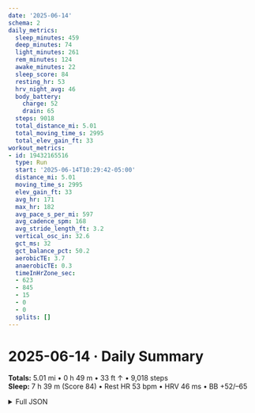 ```yaml
---
date: '2025-06-14'
schema: 2
daily_metrics:
  sleep_minutes: 459
  deep_minutes: 74
  light_minutes: 261
  rem_minutes: 124
  awake_minutes: 22
  sleep_score: 84
  resting_hr: 53
  hrv_night_avg: 46
  body_battery:
    charge: 52
    drain: 65
  steps: 9018
  total_distance_mi: 5.01
  total_moving_time_s: 2995
  total_elev_gain_ft: 33
workout_metrics:
- id: 19432165516
  type: Run
  start: '2025-06-14T10:29:42-05:00'
  distance_mi: 5.01
  moving_time_s: 2995
  elev_gain_ft: 33
  avg_hr: 171
  max_hr: 182
  avg_pace_s_per_mi: 597
  avg_cadence_spm: 168
  avg_stride_length_ft: 3.2
  vertical_osc_in: 32.6
  gct_ms: 32
  gct_balance_pct: 50.2
  aerobicTE: 3.7
  anaerobicTE: 0.3
  timeInHrZone_sec:
  - 623
  - 845
  - 15
  - 0
  - 0
  splits: []
---
```

# 2025-06-14 · Daily Summary
**Totals:** 5.01 mi • 0 h 49 m • 33 ft ↑ • 9,018 steps  
**Sleep:** 7 h 39 m (Score 84) • Rest HR 53 bpm • HRV 46 ms • BB +52/–65

<details>
<summary>Full JSON</summary>

```json
{
  "date": "2025-06-14",
  "schema": 2,
  "daily_metrics": {
    "sleep_minutes": 459,
    "deep_minutes": 74,
    "light_minutes": 261,
    "rem_minutes": 124,
    "awake_minutes": 22,
    "sleep_score": 84,
    "resting_hr": 53,
    "hrv_night_avg": 46,
    "body_battery": {
      "charge": 52,
      "drain": 65
    },
    "steps": 9018,
    "total_distance_mi": 5.01,
    "total_moving_time_s": 2995,
    "total_elev_gain_ft": 33
  },
  "workout_metrics": [
    {
      "id": 19432165516,
      "type": "Run",
      "start": "2025-06-14T10:29:42-05:00",
      "distance_mi": 5.01,
      "moving_time_s": 2995,
      "elev_gain_ft": 33,
      "avg_hr": 171,
      "max_hr": 182,
      "avg_pace_s_per_mi": 597,
      "avg_cadence_spm": 168,
      "avg_stride_length_ft": 3.2,
      "vertical_osc_in": 32.6,
      "gct_ms": 32,
      "gct_balance_pct": 50.2,
      "aerobicTE": 3.7,
      "anaerobicTE": 0.3,
      "timeInHrZone_sec": [
        623,
        845,
        15,
        0,
        0
      ],
      "splits": []
    }
  ]
}
```
</details>

